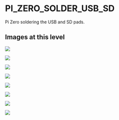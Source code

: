 # PI_ZERO_SOLDER_USB_SD
Pi Zero soldering the USB and SD pads.

## Images at this level

![](https://github.com/geebles/Super-AIO/raw/master/docs/IMAGES/SAIO/COMMON/PI_ZERO_SOLDER_USB_SD/1.jpg)

![](https://github.com/geebles/Super-AIO/raw/master/docs/IMAGES/SAIO/COMMON/PI_ZERO_SOLDER_USB_SD/2.jpg)

![](https://github.com/geebles/Super-AIO/raw/master/docs/IMAGES/SAIO/COMMON/PI_ZERO_SOLDER_USB_SD/3.jpg)

![](https://github.com/geebles/Super-AIO/raw/master/docs/IMAGES/SAIO/COMMON/PI_ZERO_SOLDER_USB_SD/4.jpg)

![](https://github.com/geebles/Super-AIO/raw/master/docs/IMAGES/SAIO/COMMON/PI_ZERO_SOLDER_USB_SD/5.jpg)

![](https://github.com/geebles/Super-AIO/raw/master/docs/IMAGES/SAIO/COMMON/PI_ZERO_SOLDER_USB_SD/6.jpg)

![](https://github.com/geebles/Super-AIO/raw/master/docs/IMAGES/SAIO/COMMON/PI_ZERO_SOLDER_USB_SD/7.jpg)

![](https://github.com/geebles/Super-AIO/raw/master/docs/IMAGES/SAIO/COMMON/PI_ZERO_SOLDER_USB_SD/8.jpg)

